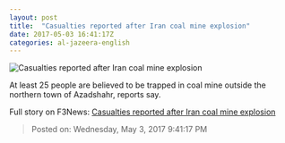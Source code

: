 ```yaml
---
layout: post
title:  "Casualties reported after Iran coal mine explosion"
date: 2017-05-03 16:41:17Z
categories: al-jazeera-english
---
```


![Casualties reported after Iran coal mine explosion](http://www.aljazeera.com/mritems/Images/2017/5/3/6acf201227bf45b68d7cc9dad3f4ac1c_18.jpg)

At least 25 people are believed to be trapped in coal mine outside the northern town of Azadshahr, reports say.


Full story on F3News: [Casualties reported after Iran coal mine explosion](http://www.f3nws.com/n/zJz4bC)

> Posted on: Wednesday, May 3, 2017 9:41:17 PM
